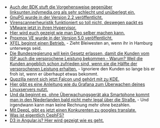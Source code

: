 * [Auch der BDK stuft die Vorgehensweise gegenüber linksunten.indymedia.org als sehr schlecht und unüberlegt ein.](https://www.heise.de/newsticker/meldung/linksunten-indymedia-Kriminalpolizei-kritisiert-Verbot-und-fuerchtet-Vergeltung-3814319.html)
* [GnuPG wurde in der Version 2.2 veröffentlicht.](http://www.phoronix.com/scan.php?page=news_item&px=GnuPG-2.2-Released)
* [Virenscannerheuristik funktioniert so toll nicht, deswegen packt es VMware jetzt in ihren Hypervisor.](https://www.golem.de/news/virtualisierung-vmware-verankert-sicherheit-im-hypervisor-1708-129717.html)
* [Hier wird euch gezeigt wie man Deo selber machen kann.](https://www.careelite.de/deo-selber-machen-natron)
* [Proxmox VE wurde in der Version 5.0 veröffentlicht.](https://www.heise.de/ix/meldung/ZFS-und-Debian-9-Proxmox-VE-5-0-ueberzeugt-im-Test-3813719.html)
* [XFEL beginnt einen Betrieb.](https://www.heise.de/newsticker/meldung/Elbphilharmonie-der-Forschung-Roentgenlaser-European-XFEL-beginnt-Nutzerbetrieb-3813803.html) - Zieht Bleiwesten an, wenn ihr in Hamburg unterwegs seid.
* [Die Bundesregierung will kein Gesetz erlassen, damit die Kunden vom ISP auch die versprochene Leistung bekommen - Warum? Weil die Kunden angeblich schon zufrieden sind, wenn sie die Hälfte der versprochenen Leistung erhalten.](https://www.golem.de/news/internet-bundesregierung-will-keine-hilfe-bei-datenratenbetrug-bieten-1708-129711.html) - Ignoriere den Kunden so lange bis er froh ist, wenn er überhaupt etwas bekommt.
* [Qupzilla nennt sich jetzt Falcon und gehört mit zu KDE.](https://www.pro-linux.de/news/1/25086/webbrowser-qupzilla-wird-zu-falkon.html)
* [Hier gibt es eine Anleitung wie du Grafana zum Überwachen deines Linuxservers nutzt.](https://opensource.com/article/17/8/linux-grafana)
* [Und da beginnt es, ohne Überwachungsgerät aka Smartphone kommt man in den Niederlanden bald nicht mehr legal über die Straße.](https://www.heise.de/newsticker/meldung/Ampel-Steuerung-Sicher-ueber-die-Strasse-dank-Android-App-3813409.html) - Und irgendwann kann man keine Rechnung mehr ohne bezahlen.
* [Mit DeepL gibt es jetzt einen Konkurenten zu googles translate.](https://www.deepl.com/translate)
* [Was ist eigentlich CephFS?](https://opensource.com/article/17/8/ceph)
* [D3 in Angular.js? Hier wird gezeigt wie es geht.](https://opensource.com/article/17/8/d3-angular)
